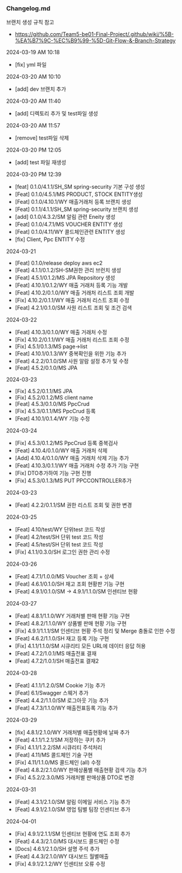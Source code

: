 ### Changelog.md
브랜치 생성 규칙 참고
- https://github.com/Team5-be01-Final-Project/.github/wiki/%5B-%EA%B7%9C-%EC%B9%99-%5D-Git-Flow-&-Branch-Strategy

2024-03-19 AM 10:18
- [fix] yml 파일

2024-03-20 AM 10:10
- [add] dev 브랜치 추가

2024-03-20 AM 11:40
- [add] 디렉토리 추가 및 test파일 생성

2024-03-20 AM 11:57
- [remove] test파일 삭제

2024-03-20 PM 12:05
- [add] test 파일 재생성

2024-03-20 PM 12:39
- [feat] 0.1.0/4.1.1/SH_SM spring-security 기본 구성 생성
- [Feat] 0.1.0/4.5.1/MS PRODUCT, STOCK  ENTITY생성
- [Feat] 0.1.0/4.10.1/WY 매출거래처 등록 브랜치 생성 
- [Feat] 0.1.1/4.1.1/SH_SM spring-security 브랜치 생성
- [add] 0.1.0/4.3.2/SM 알림 관련 Eneity 생성
- [Feat] 0.1.0/4.7.1/MS VOUCHER ENTITY 생성
- [Feat] 0.1.0/4.11/WY 콜드체인관련 ENTITY 생성
- [fix] Client, Ppc ENTITY 수정

2024-03-21
- [Feat] 0.1.0/release deploy aws ec2
- [Feat] 4.1.1/0.1.2/SH-SM권한 관리 브런치 생성
- [Feat] 4.5.1/0.1.2/MS  JPA Repository 생성
- [Feat] 4.10.1/0.1.2/WY 매출 거래처 등록 기능 개발
- [Feat] 4.10.2/0.1.0/WY 매출 거래처 리스트 조회 개발
- [Fix] 4.10.2/0.1.1/WY 매출 거래처 리스트 조회 수정
- [Feat] 4.2.1/0.1.0/SM 사원 리스트 조회 및 조건 검색

2024-03-22
- [Feat] 4.10.3/0.1.0/WY 매출 거래처 수정 
- [Fix] 4.10.2/0.1.1/WY 매출 거래처 리스트 조회 수정
- [Fix] 4.5.1/0.1.3/MS page->list
- [Feat] 4.10.1/0.1.3/WY 중복확인을 위한 기능 추가
- [Feat] 4.2.2/0.1.0/SM 사원 알람 설정 추가 및 수정
- [Feat] 4.5.2/0.1.0/MS JPA

2024-03-23
- [Fix] 4.5.2/0.1.1/MS JPA
- [Fix] 4.5.2/0.1.2/MS client name 
- [Feat] 4.5.3/0.1.0/MS PpcCrud
- [Fix]  4.5.3/0.1.1/MS PpcCrud 등록
- [Feat] 4.10.1/0.1.4/WY 기능 수정

2024-03-24
- [Fix] 4.5.3/0.1.2/MS PpcCrud 등록 중복검사
- [Feat] 4.10.4/0.1.0/WY 매출 거래처 삭제
- [Add] 4.10.4/0.1.0/WY 매출 거래처 삭제 기능 추가
- [Feat] 4.10.3/0.1.1/WY 매출 거래처 수정 추가 기능 구현
- [Fix] DTO추가하여 기능 구현 진행 
- [Fix] 4.5.3/0.1.3/MS PUT PPCCONTROLLER추가

2024-03-23
- [Feat] 4.2.2/0.1.1/SM 권한 리스트 조회 및 권한 변경

2024-03-25
- [Feat] 4.10/test/WY 단위test 코드 작성
- [Feat] 4.2/test/SH 단위 test 코드 작성
- [Feat] 4.5/test/SH 단위 test 코드 작성
- [Fix] 4.1.1/0.3.0/SH 로그인 권한 관리 수정

2024-03-26
- [Feat] 4.7.1/1.0.0/MS Voucher 조회 + 상세 
- [Feat] 4.6.1/0.1.0/SH 재고 조회 현황판 기능 구현
- [Feat] 4.9.1/0.1.0/SM -> 4.9.1/1.1.0/SM 인센티브 현황

2024-03-27
- [Feat] 4.8.1/1.1.0/WY 거래처별 판매 현황 기능 구현
- [Feat] 4.8.2/1.1.0/WY 상품별 판매 현황 기능 구현
- [Fix] 4.9.1/1.1.1/SM 인센티브 현황 주석 정리 및 Merge 충돌로 인한 수정
- [Feat] 4.6.2/1.1.0/SH 재고 등록 기능 구현
- [Fix] 4.1.1/1.1.0/SM 시큐리티 모든 URL에 데이터 응답 허용
- [Feat] 4.7.2/1.0.1/MS 매출전표 결재
- [Feat] 4.7.2/1.0.1/SH 매출전표 결재2

2024-03-28
- [Feat] 4.1.1/1.2.0/SM Cookie 기능 추가
- [Feat] 6.1/Swagger 스웨거 추가
- [Feat] 4.4.2/1.1.0/SM 로그아웃 기능 추가
- [Feat] 4.7.3/1.1.0/WY 매출전표등록 기능 추가

2024-03-29
- [fix] 4.8.1/2.1.0/WY 거래처별 매출현황에 날짜 추가
- [Feat] 4.1.1/1.2.1/SM 저장하는 쿠키 추가
- [Fix] 4.1.1/1.2.2/SM 시큐리티 주석처리
- [Feat]  4.11/MS 콜드체인 기술 구현
- [Fix] 4.11/1.1.0/MS 콜드체인 (all) 수정
- [Feat] 4.8.2/2.1.0/WY 판매상품별 매출현황 검색 기능 추가
- [Fix] 4.5.2/2.3.0/MS 거래처별 판매상품 DTO로 변경


2024-03-31
- [Feat] 4.3.1/2.1.0/SM 알림 이메일 서비스 기능 추가
- [Feat] 4.9.1/2.1.0/SM 영업 팀별 팀장 인센티브 추가


2024-04-01
- [Fix] 4.9.1/2.1.1/SM 인센티브 현황에 연도 조회 추가
- [Feat] 4.4.3/2.1.0/MS 대시보드 콜드체인 수정
- [Docs] 4.6.1/2.1.0/SH 설명 주석 추가
- [Feat] 4.4.3/2.1.0/WY 대시보드 월별매출
- [Fix] 4.9.1/2.1.2/WY 인센티브 오류 수정
